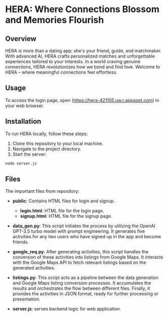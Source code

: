 

# HERA: Where Connections Blossom and Memories Flourish

## Overview

HERA is more than a dating app; she's your friend, guide, and matchmaker. With advanced AI, HERA crafts personalized matches and unforgettable experiences tailored to your interests. In a world craving genuine connections, HERA revolutionizes how we bond and find love. Welcome to HERA – where meaningful connections feel effortless.

## Usage

To access the login page, open (https://hera-421105.uw.r.appspot.com) in your web browser.

## Installation

To run HERA locally, follow these steps:

1. Clone this repository to your local machine.
2. Navigate to the project directory.
3. Start the server:

```bash
node server.js
```


## Files

The important files from repository:

- **public**: Contains HTML files for login and signup.
  - **login.html**: HTML file for the login page.
  - **signup.html**: HTML file for the signup page.
- **data_gen.py**: This script initiates the process by utilizing the OpenAI GPT-3.5 turbo model with prompt engineering. It generates five activities for any two users who have signed up in the app and become friends.
- **google_req.py**: After generating activities, this script handles the conversion of these activities into listings from Google Maps. It interacts with the Google Maps API to fetch relevant listings based on the generated activities.
- **listings.py**: This script acts as a pipeline between the data generation and Google Maps listing conversion processes. It accumulates the results and orchestrates the flow between different files. Finally, it provides the activities in JSON format, ready for further processing or presentation.

- **server.js**: serves backend logic for web application.



